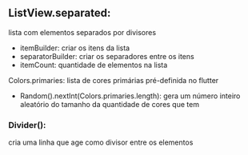 ## ListView.separated: 

lista com elementos separados por divisores 
  - itemBuilder: criar os itens da lista
  - separatorBuilder: criar os separadores entre os itens
  - itemCount: quantidade de elementos na lista

Colors.primaries: lista de cores primárias pré-definida no flutter
- Random().nextInt(Colors.primaries.length): gera um número inteiro 
aleatório do tamanho da quantidade de cores que tem

### Divider(): 
  cria uma linha que age como divisor entre os elementos


